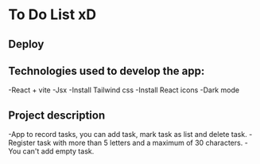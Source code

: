 # To Do List xD

## Deploy


## Technologies used to develop the app:
-React + vite
-Jsx
-Install Tailwind css
-Install React icons
-Dark mode

## Project description

-App to record tasks, you can add task, mark task as list and delete task.
-Register task with more than 5 letters and a maximum of 30 characters.
-You can't add empty task.

